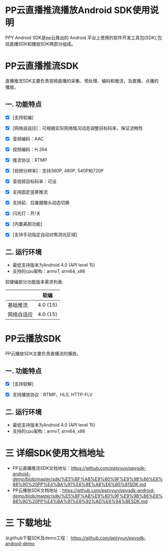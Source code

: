 # PP云直播推流播放Android SDK使用说明

PPY Android SDK是pp云推出的 Android 平台上使用的软件开发工具包(SDK),包括直播SDK和播放SDK两部分组成。

# PP云直播推流SDK
直播推流SDK主要负责视频直播的采集、预处理、编码和推流，及直播，点播的播放。  
## 一. 功能特点

* [x] [支持软编]
* [x] [网络自适应]：可根据实际网络情况动态调整目标码率，保证流畅性
* [x] 音频编码：AAC
* [x] 视频编码：H.264
* [x] 推流协议：RTMP
* [x] [视频分辨率]：支持360P, 480P, 540P和720P
* [x] 音视频目标码率：可设
* [x] 支持固定竖屏推流
* [x] 支持前、后置摄像头动态切换
* [x] 闪光灯：开/关
* [x] [内置美颜功能]
* [x] [支持手动指定自动对焦测光区域]


## 二. 运行环境

* 最低支持版本为Android 4.0 (API level 15)
* 支持的cpu架构：armv7, arm64, x86

软硬编部分功能版本需求列表:

|           |软编       |
|-----------|-----------|
|基础推流   |4.0 (15)   |
|网络自适应 |4.0 (15)   |

# PP云播放SDK
PP云播放SDK主要负责直播流的播放。  
## 一. 功能特点

* [x] [支持软解]
* [x] 支持播放协议：RTMP，HLS, HTTP-FLV


## 二. 运行环境

* 最低支持版本为Android 4.0 (API level 15)
* 支持的cpu架构：armv7, arm64, x86

# 三 详细SDK使用文档地址
* PP云直播推流SDK文档地址：https://github.com/pptvyun/ppysdk-android-demo/blob/master/sdk/%E5%BF%AB%E9%80%9F%E9%9B%86%E6%88%90%20PP%E4%BA%91%E6%8E%A8%E6%B5%81SDK.md
* PP云播放SDK文档地址：https://github.com/pptvyun/ppysdk-android-demo/blob/master/sdk/%E5%BF%AB%E9%80%9F%E9%9B%86%E6%88%90%20PP%E4%BA%91%E6%92%AD%E6%94%BESDK.md

# 三 下载地址
从github下载SDK及demo工程： https://github.com/pptvyun/ppysdk-android-demo




